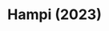 ---
layout: photos
title: Hampi (2023)
camera: Fujifilm X100F
images: 
  - https://photos.danishpraka.sh/Hampi/danish-prakash-3vBNzo4oFHw-unsplash.webp 
  - https://photos.danishpraka.sh/Hampi/danish-prakash-HFfsrkX1hZo-unsplash.webp
  - https://photos.danishpraka.sh/Hampi/danish-prakash-N7wTnAjrc9c-unsplash(1).webp
  - https://photos.danishpraka.sh/Hampi/danish-prakash-SAzaLp1tMZk-unsplash.webp
  - https://photos.danishpraka.sh/Hampi/danish-prakash-UjBQyXC8lEw-unsplash.webp
  - https://photos.danishpraka.sh/Hampi/danish-prakash-nLFk8bXouJU-unsplash.webp
  - https://photos.danishpraka.sh/Hampi/danish-prakash-WyIjXjs_ya0-unsplash.webp
---